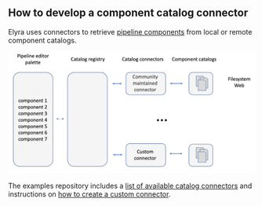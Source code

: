 <!--
{% comment %}
Copyright 2018-2025 Elyra Authors

Licensed under the Apache License, Version 2.0 (the "License");
you may not use this file except in compliance with the License.
You may obtain a copy of the License at

http://www.apache.org/licenses/LICENSE-2.0

Unless required by applicable law or agreed to in writing, software
distributed under the License is distributed on an "AS IS" BASIS,
WITHOUT WARRANTIES OR CONDITIONS OF ANY KIND, either express or implied.
See the License for the specific language governing permissions and
limitations under the License.
{% endcomment %}
-->

## How to develop a component catalog connector

Elyra uses connectors to retrieve [pipeline components](../user_guide/pipeline-components.md) from local or remote component catalogs.

![Components, connectors, and catalogs](../images/developer_guide/pipeline-component-connectors/component-catalogs.png)

The examples repository includes a [list of available catalog connectors](https://github.com/elyra-ai/examples/tree/main/component-catalog-connectors) and instructions on [how to create a custom connector](https://github.com/elyra-ai/examples/tree/main/component-catalog-connectors/build-a-custom-connector.md).